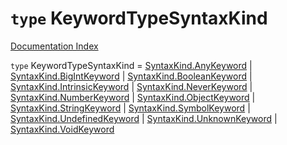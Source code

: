 # `type` KeywordTypeSyntaxKind

[Documentation Index](../README.md)

`type` KeywordTypeSyntaxKind = [SyntaxKind.AnyKeyword](../private.enum.SyntaxKind/README.md#anykeyword--133) | [SyntaxKind.BigIntKeyword](../private.enum.SyntaxKind/README.md#bigintkeyword--163) | [SyntaxKind.BooleanKeyword](../private.enum.SyntaxKind/README.md#booleankeyword--136) | [SyntaxKind.IntrinsicKeyword](../private.enum.SyntaxKind/README.md#intrinsickeyword--141) | [SyntaxKind.NeverKeyword](../private.enum.SyntaxKind/README.md#neverkeyword--146) | [SyntaxKind.NumberKeyword](../private.enum.SyntaxKind/README.md#numberkeyword--150) | [SyntaxKind.ObjectKeyword](../private.enum.SyntaxKind/README.md#objectkeyword--151) | [SyntaxKind.StringKeyword](../private.enum.SyntaxKind/README.md#stringkeyword--154) | [SyntaxKind.SymbolKeyword](../private.enum.SyntaxKind/README.md#symbolkeyword--155) | [SyntaxKind.UndefinedKeyword](../private.enum.SyntaxKind/README.md#undefinedkeyword--157) | [SyntaxKind.UnknownKeyword](../private.enum.SyntaxKind/README.md#unknownkeyword--159) | [SyntaxKind.VoidKeyword](../private.enum.SyntaxKind/README.md#voidkeyword--116)